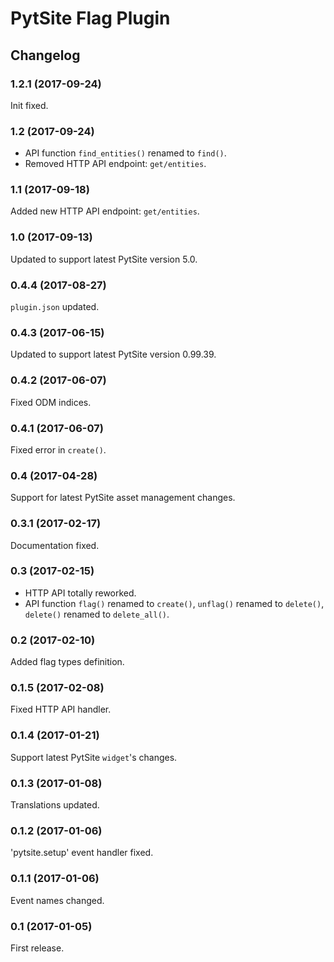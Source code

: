 # PytSite Flag Plugin


## Changelog


### 1.2.1 (2017-09-24)
Init fixed.


### 1.2 (2017-09-24)
- API function `find_entities()` renamed to `find()`.
- Removed HTTP API endpoint: `get/entities`.


### 1.1 (2017-09-18)
Added new HTTP API endpoint: `get/entities`.


### 1.0 (2017-09-13)
Updated to support latest PytSite version 5.0.


### 0.4.4 (2017-08-27)
`plugin.json` updated.


### 0.4.3 (2017-06-15)
Updated to support latest PytSite version 0.99.39.


### 0.4.2 (2017-06-07)
Fixed ODM indices.


### 0.4.1 (2017-06-07)
Fixed error in `create()`.


### 0.4 (2017-04-28)
Support for latest PytSite asset management changes.


### 0.3.1 (2017-02-17)
Documentation fixed.


### 0.3 (2017-02-15)
- HTTP API totally reworked.
- API function `flag()` renamed to `create()`, `unflag()` renamed to `delete()`, `delete()` renamed to `delete_all()`.


### 0.2 (2017-02-10)
Added flag types definition.


### 0.1.5 (2017-02-08)
Fixed HTTP API handler.


### 0.1.4 (2017-01-21)
Support latest PytSite `widget`'s changes.


### 0.1.3 (2017-01-08)
Translations updated.


### 0.1.2 (2017-01-06)
'pytsite.setup' event handler fixed.


### 0.1.1 (2017-01-06)
Event names changed.


### 0.1 (2017-01-05)
First release.
